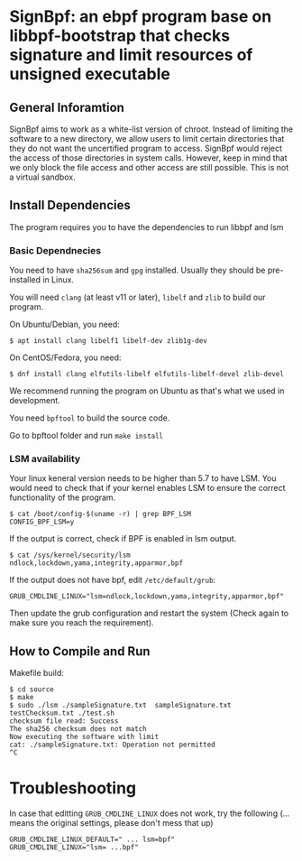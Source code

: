# SignBpf: an ebpf program base on libbpf-bootstrap that checks signature and limit resources of unsigned executable

## General Inforamtion
SignBpf aims to work as a white-list version of chroot. Instead of limiting the software to a new directory, we allow users to limit certain directories that they do not want the uncertified program to access. SignBpf would reject the access of those directories in system calls. However, keep in mind that we only block the file access and other access are still possible. This is not a virtual sandbox.

## Install Dependencies
The program requires you to have the dependencies to run libbpf and lsm

### Basic Dependnecies

You need to have `sha256sum` and `gpg` installed. Usually they should be pre-installed in Linux.

You will need `clang` (at least v11 or later), `libelf` and `zlib` to build
our program.

On Ubuntu/Debian, you need:
```shell
$ apt install clang libelf1 libelf-dev zlib1g-dev
```
On CentOS/Fedora, you need:
```shell
$ dnf install clang elfutils-libelf elfutils-libelf-devel zlib-devel
```
We recommend running the program on Ubuntu as that's what we used in development.

You need `bpftool` to build the source code.

Go to bpftool folder and run `make install`

### LSM availability
Your linux keneral version needs to be higher than 5.7 to have LSM.
You would need to check that if your kernel enables LSM to ensure the correct functionality of the program.

``` shell
$ cat /boot/config-$(uname -r) | grep BPF_LSM
CONFIG_BPF_LSM=y
```

If the output is correct, check if BPF is enabled in lsm output.

``` shell
$ cat /sys/kernel/security/lsm
ndlock,lockdown,yama,integrity,apparmor,bpf
```

If the output does not have bpf, edit `/etc/default/grub`:
```
GRUB_CMDLINE_LINUX="lsm=ndlock,lockdown,yama,integrity,apparmor,bpf"
```
Then update the grub configuration and restart the system (Check again to make sure you reach the requirement).

## How to Compile and Run

Makefile build:

```
$ cd source
$ make
$ sudo ./lsm ./sampleSignature.txt  sampleSignature.txt testChecksum.txt ./test.sh
checksum file read: Success
The sha256 checksum does not match
Now executing the software with limit
cat: ./sampleSignature.txt: Operation not permitted
^C
```


# Troubleshooting
In case that editting `GRUB_CMDLINE_LINUX` does not work, try the following (... means the original settings, please don't mess that up)

```
GRUB_CMDLINE_LINUX_DEFAULT=" ... lsm=bpf"
GRUB_CMDLINE_LINUX="lsm= ...bpf"
```
